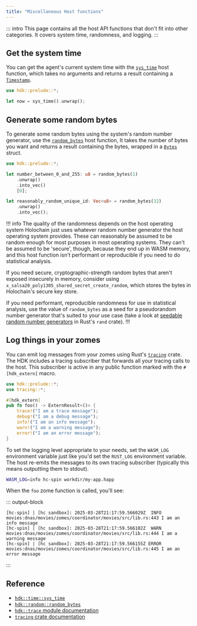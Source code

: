 ```yaml
---
title: "Miscellaneous Host functions"
---
```


::: intro
This page contains all the host API functions that don't fit into other categories. It covers system time, randomness, and logging.
:::

## Get the system time

You can get the agent's current system time with the [`sys_time`](https://docs.rs/hdk/latest/hdk/time/fn.sys_time.html) host function, which takes no arguments and returns a result containing a [`Timestamp`](https://docs.rs/kitsune_p2p_timestamp/latest/kitsune_p2p_timestamp/struct.Timestamp.html).<!-- TODO: change to the right package when kitsune_p2p_timestamp is retired in 0.5 -->

```rust
use hdk::prelude::*;

let now = sys_time().unwrap();
```

## Generate some random bytes

To generate some random bytes using the system's random number generator, use the [`random_bytes`](https://docs.rs/hdk/latest/hdk/random/fn.random_bytes.html) host function, It takes the number of bytes you want and returns a result containing the bytes, wrapped in a [`Bytes`](https://docs.rs/hdk/latest/hdk/prelude/type.Bytes.html) struct.

```rust
use hdk::prelude::*;

let number_between_0_and_255: u8 = random_bytes(1)
    .unwrap()
    .into_vec()
    [0];

let reasonably_random_unique_id: Vec<u8> = random_bytes(32)
    .unwrap()
    .into_vec();
```

!!! info The quality of the randomness depends on the host operating system
Holochain just uses whatever random number generator the host operating system provides. These can reasonably be assumed to be random enough for most purposes in most operating systems. They can't be assumed to be 'secure', though, because they end up in WASM memory, and this host function isn't performant or reproducible if you need to do statistical analysis.

If you need secure, cryptographic-strength random bytes that aren't exposed insecurely in memory, consider using `x_salsa20_poly1305_shared_secret_create_random`<!-- TODO: link to crypto page -->, which stores the bytes in Holochain's secure key store.

If you need performant, reproducible randomness for use in statistical analysis, use the value of `random_bytes` as a seed for a pseudorandom number generator that's suited to your use case (take a look at [seedable random number generators](https://rust-random.github.io/book/guide-seeding.html) in Rust's `rand` crate).
!!!

## Log things in your zomes

You can emit log messages from your zomes using Rust's [`tracing`](https://docs.rs/tracing/latest/tracing/) crate. The HDK includes a tracing subscriber that forwards all your tracing calls to the host. This subscriber is active in any public function marked with the `#[hdk_extern]` macro.

```rust
use hdk::prelude::*;
use tracing::*;

#[hdk_extern]
pub fn foo() -> ExternResult<()> {
    trace!("I am a trace message");
    debug!("I am a debug message");
    info!("I am an info message");
    warn!("I am a warning message");
    error!("I am an error message");
}
```

To set the logging level appropriate to your needs, set the `WASM_LOG` environment variable just like you'd set the `RUST_LOG` environment variable. The host re-emits the messages to its own tracing subscriber (typically this means outputting them to stdout).

```bash
WASM_LOG=info hc-spin workdir/my-app.happ
```

When the `foo` zome function is called, you'll see:

::: output-block
```text
[hc-spin] | [hc sandbox]: 2025-03-28T21:17:59.566029Z  INFO movies:dnas/movies/zomes/coordinator/movies/src/lib.rs:443 I am an info message
[hc-spin] | [hc sandbox]: 2025-03-28T21:17:59.566102Z  WARN movies:dnas/movies/zomes/coordinator/movies/src/lib.rs:444 I am a warning message
[hc-spin] | [hc sandbox]: 2025-03-28T21:17:59.566155Z ERROR movies:dnas/movies/zomes/coordinator/movies/src/lib.rs:445 I am an error message
```
:::

## Reference

* [`hdk::time::sys_time`](https://docs.rs/hdk/latest/hdk/time/fn.sys_time.html)
* [`hdk::random::random_bytes`](https://docs.rs/hdk/latest/hdk/random/fn.random_bytes.html)
* [`hdk::trace` module documentation](https://docs.rs/hdk/latest/hdk/trace/index.html)
* [`tracing` crate documentation](https://docs.rs/tracing/latest/tracing/)